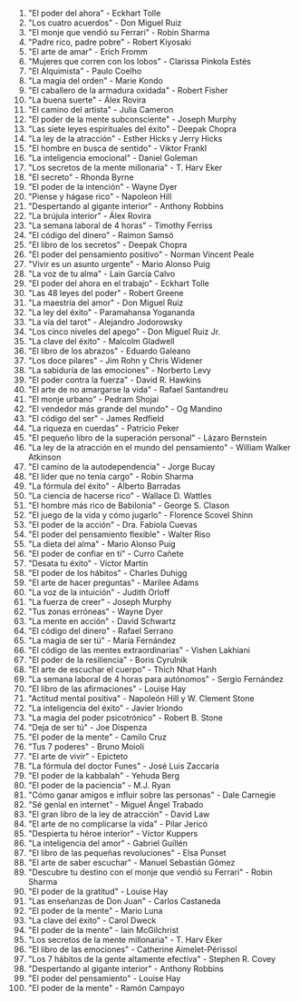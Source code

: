 1. "El poder del ahora" - Eckhart Tolle
2. "Los cuatro acuerdos" - Don Miguel Ruiz
3. "El monje que vendió su Ferrari" - Robin Sharma
4. "Padre rico, padre pobre" - Robert Kiyosaki
5. "El arte de amar" - Erich Fromm
6. "Mujeres que corren con los lobos" - Clarissa Pinkola Estés
7. "El Alquimista" - Paulo Coelho
8. "La magia del orden" - Marie Kondo
9. "El caballero de la armadura oxidada" - Robert Fisher
10. "La buena suerte" - Álex Rovira
11. "El camino del artista" - Julia Cameron
12. "El poder de la mente subconsciente" - Joseph Murphy
13. "Las siete leyes espirituales del éxito" - Deepak Chopra
14. "La ley de la atracción" - Esther Hicks y Jerry Hicks
15. "El hombre en busca de sentido" - Viktor Frankl
16. "La inteligencia emocional" - Daniel Goleman
17. "Los secretos de la mente millonaria" - T. Harv Eker
18. "El secreto" - Rhonda Byrne
19. "El poder de la intención" - Wayne Dyer
20. "Piense y hágase rico" - Napoleon Hill
21. "Despertando al gigante interior" - Anthony Robbins
22. "La brújula interior" - Álex Rovira
23. "La semana laboral de 4 horas" - Timothy Ferriss
24. "El código del dinero" - Raimon Samsó
25. "El libro de los secretos" - Deepak Chopra
26. "El poder del pensamiento positivo" - Norman Vincent Peale
27. "Vivir es un asunto urgente" - Mario Alonso Puig
28. "La voz de tu alma" - Lain García Calvo
29. "El poder del ahora en el trabajo" - Eckhart Tolle
30. "Las 48 leyes del poder" - Robert Greene
31. "La maestría del amor" - Don Miguel Ruiz
32. "La ley del éxito" - Paramahansa Yogananda
33. "La vía del tarot" - Alejandro Jodorowsky
34. "Los cinco niveles del apego" - Don Miguel Ruiz Jr.
35. "La clave del éxito" - Malcolm Gladwell
36. "El libro de los abrazos" - Eduardo Galeano
37. "Los doce pilares" - Jim Rohn y Chris Widener
38. "La sabiduría de las emociones" - Norberto Levy
39. "El poder contra la fuerza" - David R. Hawkins
40. "El arte de no amargarse la vida" - Rafael Santandreu
41. "El monje urbano" - Pedram Shojai
42. "El vendedor más grande del mundo" - Og Mandino
43. "El código del ser" - James Redfield
44. "La riqueza en cuerdas" - Patricio Peker
45. "El pequeño libro de la superación personal" - Lázaro Bernstein
46. "La ley de la atracción en el mundo del pensamiento" - William Walker Atkinson
47. "El camino de la autodependencia" - Jorge Bucay
48. "El líder que no tenía cargo" - Robin Sharma
49. "La fórmula del éxito" - Alberto Barradas
50. "La ciencia de hacerse rico" - Wallace D. Wattles
51. "El hombre más rico de Babilonia" - George S. Clason
52. "El juego de la vida y cómo jugarlo" - Florence Scovel Shinn
53. "El poder de la acción" - Dra. Fabiola Cuevas
54. "El poder del pensamiento flexible" - Walter Riso
55. "La dieta del alma" - Mario Alonso Puig
56. "El poder de confiar en ti" - Curro Cañete
57. "Desata tu éxito" - Víctor Martín
58. "El poder de los hábitos" - Charles Duhigg
59. "El arte de hacer preguntas" - Marilee Adams
60. "La voz de la intuición" - Judith Orloff
61. "La fuerza de creer" - Joseph Murphy
62. "Tus zonas erróneas" - Wayne Dyer
63. "La mente en acción" - David Schwartz
64. "El código del dinero" - Rafael Serrano
65. "La magia de ser tú" - María Fernández
66. "El código de las mentes extraordinarias" - Vishen Lakhiani
67. "El poder de la resiliencia" - Boris Cyrulnik
68. "El arte de escuchar el cuerpo" - Thich Nhat Hanh
69. "La semana laboral de 4 horas para autónomos" - Sergio Fernández
70. "El libro de las afirmaciones" - Louise Hay
71. "Actitud mental positiva" - Napoleón Hill y W. Clement Stone
72. "La inteligencia del éxito" - Javier Iriondo
73. "La magia del poder psicotrónico" - Robert B. Stone
74. "Deja de ser tú" - Joe Dispenza
75. "El poder de la mente" - Camilo Cruz
76. "Tus 7 poderes" - Bruno Moioli
77. "El arte de vivir" - Epicteto
78. "La fórmula del doctor Funes" - José Luis Zaccaría
79. "El poder de la kabbalah" - Yehuda Berg
80. "El poder de la paciencia" - M.J. Ryan
81. "Cómo ganar amigos e influir sobre las personas" - Dale Carnegie
82. "Sé genial en internet" - Miguel Ángel Trabado
83. "El gran libro de la ley de atracción" - David Law
84. "El arte de no complicarse la vida" - Pilar Jericó
85. "Despierta tu héroe interior" - Víctor Kuppers
86. "La inteligencia del amor" - Gabriel Guillén
87. "El libro de las pequeñas revoluciones" - Elsa Punset
88. "El arte de saber escuchar" - Manuel Sebastián Gómez
89. "Descubre tu destino con el monje que vendió su Ferrari" - Robin Sharma
90. "El poder de la gratitud" - Louise Hay
91. "Las enseñanzas de Don Juan" - Carlos Castaneda
92. "El poder de la mente" - Mario Luna
93. "La clave del éxito" - Carol Dweck
94. "El poder de la mente" - Iain McGilchrist
95. "Los secretos de la mente millonaria" - T. Harv Eker
96. "El libro de las emociones" - Catherine Aimelet-Périssol
97. "Los 7 hábitos de la gente altamente efectiva" - Stephen R. Covey
98. "Despertando al gigante interior" - Anthony Robbins
99. "El poder del pensamiento" - Louise Hay
100. "El poder de la mente" - Ramón Campayo

